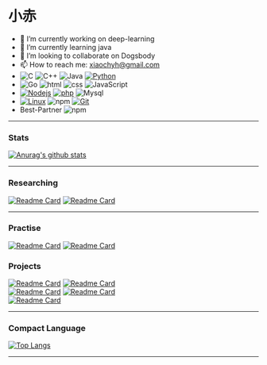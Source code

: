 # 小赤
- 🔭 I’m currently working on deep-learning
- 🌱 I’m currently learning java
- 👯 I’m looking to collaborate on Dogsbody
- 📫 How to reach me: xiaochyh@gmail.com
- ![C](https://img.shields.io/badge/-C-3776AB?style=flat-square&logo=c&logoColor=ffffff)
  ![C++](https://img.shields.io/badge/-C++-3776AB?style=flat-square&logo=c++&logoColor=ffffff)
![Java](https://img.shields.io/badge/-Java-007396?style=flat-square&logo=Java&logoColor=ffffff)
[![Python](https://img.shields.io/badge/-Python-F7DF1E?style=flat-square&logo=python&logoColor=ffffff)](https://www.python.org/)
-  ![Go](https://img.shields.io/badge/-go-00FFFF?style=flat-square&logo=Go&logoColor=ffffff) 
 ![html](https://img.shields.io/badge/html-FF8C00?style=flat-square&logo=html5&logoColor=ffffff)
  ![css](https://img.shields.io/badge/css-0000FF?style=flat-square&logo=css3&loColor=ffffff)
![JavaScript](https://img.shields.io/badge/JavaScript-F7DF1E?style=flat-square&logo=JavaScript&logoColor=ffffff) 
- [![Nodejs](https://img.shields.io/badge/-Nodejs-026E00?style=flat-square&logo=nodejs&logoColor=ffffff)](https://nodejs.org/en)
[![php](https://img.shields.io/badge/-php-7A86B8?style=flat-square&logo=php&logoColor=cccccc)](https://www.php.net/) 
![Mysql](https://img.shields.io/badge/Mysql-00FFFF?style=flat-square&logo=mysql&logoColor=ffffff)
-  [![Linux](https://img.shields.io/badge/-Linux-333333?style=flat-square&logo=linux&logoColor=white)](https://www.linuxfoundation.org/) 
![npm](https://img.shields.io/badge/-NPM-CB3837?style=flat-square&logo=npm&logoColor=white)
[![Git](https://img.shields.io/badge/-Git-f05032?style=flat-square&logo=git&logoColor=white)](https://git-scm.com/)
 - Best-Partner ![npm](https://img.shields.io/badge/-JiaYou-FF69B4?style=flat-square&logoColor=white)
***
### Stats
[![Anurag's github stats](https://github-readme-stats.vercel.app/api?username=chyhhwen)](https://github.com/chyhhwen/github-readme-stats)  
***
### Researching
[![Readme Card](https://github-readme-stats.vercel.app/api/pin/?username=chyhhwen&repo=manage-web)](https://github.com/chyhhwen/manage-web)
[![Readme Card](https://github-readme-stats.vercel.app/api/pin/?username=chyhhwen&repo=route-php)](https://github.com/chyhhwen/route-php)
*** 
### Practise
[![Readme Card](https://github-readme-stats.vercel.app/api/pin/?username=chyhhwen&repo=ctf)](https://github.com/chyhhwen/ctf)
[![Readme Card](https://github-readme-stats.vercel.app/api/pin/?username=chyhhwen&repo=Clanguage)](https://github.com/chyhhwen/Clanguage)
### Projects
[![Readme Card](https://github-readme-stats.vercel.app/api/pin?username=chyhhwen&repo=eraser-robot)](https://github.com/chyhhwen/eraser-robot)
[![Readme Card](https://github-readme-stats.vercel.app/api/pin?username=chyhhwen&repo=image-recognition-java)](https://github.com/chyhhwen/image-recognition-java)\
[![Readme Card](https://github-readme-stats.vercel.app/api/pin?username=chyhhwen&repo=airport-web)](https://github.com/chyhhwen/airport-web)
[![Readme Card](https://github-readme-stats.vercel.app/api/pin?username=chyhhwen&repo=tsp-java)](https://github.com/chyhhwen/tsp-java)\
[![Readme Card](https://github-readme-stats.vercel.app/api/pin/?username=chyhhwen&repo=bookstore-web)](https://github.com/chyhhwen/bookstore-web)
***
### Compact Language
[![Top Langs](https://github-readme-stats.vercel.app/api/top-langs/?username=chyhhwen&layout=compact)](https://github.com/chyhhwen/github-readme-stats)
***
